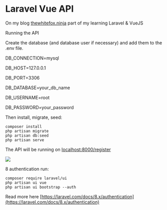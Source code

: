 # Laravel Vue API
On my blog [thewhitefox.ninja](https://www.thewhitefox.ninja/) part of my learning Laravel & VueJS

Running the API

Create the database (and database user if necessary) and add them to the .env file.

DB_CONNECTION=mysql

DB_HOST=127.0.0.1

DB_PORT=3306

DB_DATABASE=your_db_name

DB_USERNAME=root

DB_PASSWORD=your_password

Then install, migrate, seed:

    composer install
    php artisan migrate
    php artisan db:seed
    php artisan serve

The API will be running on [localhost:8000/register](localhost:8000/register)

![](https://www.thewhitefox.ninja/static/bea310d577a2677c14e6f8a0d1931f7f/8711f/register.png)

8 authentication run:

    composer require laravel/ui
    php artisan ui vue
    php artisan ui bootstrap --auth

Read more here
[https://laravel.com/docs/8.x/authentication](https://laravel.com/docs/8.x/authentication)
